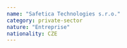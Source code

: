 ```yaml
---
name: "Safetica Technologies s.r.o."
category: private-sector
nature: "Entreprise"
nationality: CZE
---
```

    